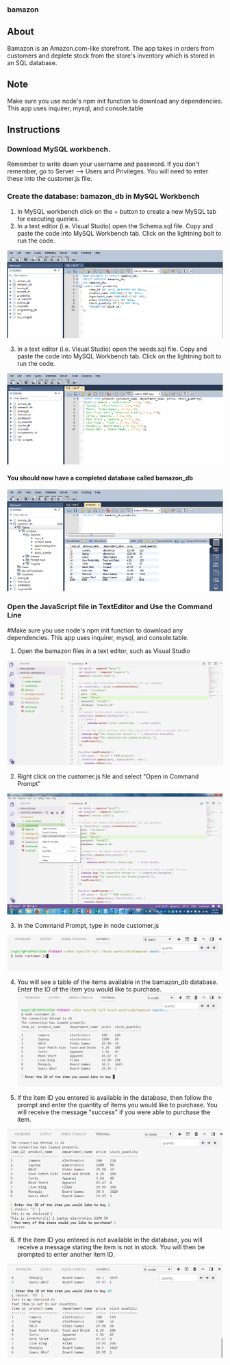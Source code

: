 ### bamazon

## About
Bamazon is an Amazon.com-like storefront. The app takes in orders from customers and deplete stock from the store's inventory which is stored in an SQL database. 

## Note

Make sure you use node's npm init function to download any dependencies. This app uses inquirer, mysql, and console.table

## Instructions

### Download MySQL workbench. 
Remember to write down your username and password. If you don't remember, go to Server --> Users and Privileges. You will need to enter these into the customer.js file. 

### Create the database: bamazon_db in MySQL Workbench
1. In MySQL workbench click on the + button to create a new MySQL tab for executing queries. 
2. In a text editor (i.e. Visual Studio) open the Schema.sql file. Copy and paste the code into MySQL Workbench tab. Click on the lightning bolt to run the code. 

![MySQL Workbench](https://raw.githubusercontent.com/kglibrarian/bamazon/master/images/bamazon7.PNG)

3. In a text editor (i.e. Visual Studio) open the seeds.sql file. Copy and paste the code into MySQL Workbench tab. Click on the lightning bolt to run the code. 

![MySQL Workbench](https://raw.githubusercontent.com/kglibrarian/bamazon/master/images/bamazon8.PNG)

#### You should now have a completed database called bamazon_db

![MySQL Workbench](https://raw.githubusercontent.com/kglibrarian/bamazon/master/images/bamazon9.PNG)

### Open the JavaScript file in TextEditor and Use the Command Line
#Make sure you use node's npm init function to download any dependencies. This app uses inquirer, mysql, and console.table.

1. Open the bamazon files in a text editor, such as Visual Studio

![Visual Studio](https://raw.githubusercontent.com/kglibrarian/bamazon/master/images/bamazon1.PNG)

2. Right click on the customer.js file and select "Open in Command Prompt"

![Visual Studio](https://raw.githubusercontent.com/kglibrarian/bamazon/master/images/bamazon2.2.png)

3. In the Command Prompt, type in node customer.js

![Visual Studio](https://raw.githubusercontent.com/kglibrarian/bamazon/master/images/bamazon3.PNG)

4. You will see a table of the items available in the bamazon_db database. Enter the ID of the item you would like to purchase. 
![Visual Studio](https://raw.githubusercontent.com/kglibrarian/bamazon/master/images/bamazon4.PNG)

5. If the item ID you entered is available in the database, then follow the prompt and enter the quantity of items you would like to purchase. You will receive the message "success" if you were able to purchase the item. 

![Visual Studio](https://raw.githubusercontent.com/kglibrarian/bamazon/master/images/bamazon5.PNG)

6. If the item ID you entered is not available in the database, you will receive a message stating the item is not in stock. You will then be prompted to enter another item ID. 

![Visual Studio](https://raw.githubusercontent.com/kglibrarian/bamazon/master/images/bamazon6.PNG)





